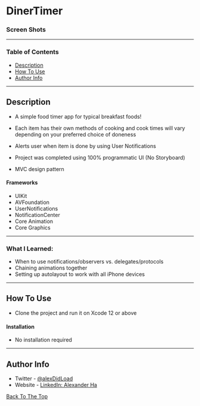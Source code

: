 # DinerTimer

### Screen Shots

---

### Table of Contents

- [Description](#description)
- [How To Use](#how-to-use)
- [Author Info](#author-info)

---

## Description

- A simple food timer app for typical breakfast foods! 

- Each item has their own methods of cooking and cook times will vary depending on your preferred choice of doneness

- Alerts user when item is done by using User Notifications

- Project was completed using 100% programmatic UI (No Storyboard)

- MVC design pattern

#### Frameworks

- UIKit
- AVFoundation
- UserNotifications
- NotificationCenter
- Core Animation
- Core Graphics

---
### What I Learned:
- When to use notifications/observers vs. delegates/protocols
- Chaining animations together 
- Setting up autolayout to work with all iPhone devices
---

## How To Use

- Clone the project and run it on Xcode 12 or above

#### Installation

- No installation required 

---

## Author Info

- Twitter - [@alexDidLoad](https://twitter.com/alexDidLoad)
- Website - [LinkedIn: Alexander Ha](https://linkedin.com/in/alexhha)

[Back To The Top](#well-done)
